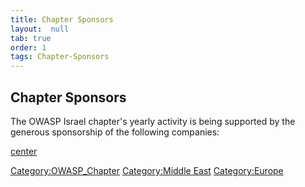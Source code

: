 ```yaml
---
title: Chapter Sponsors
layout:  null
tab: true
order: 1
tags: Chapter-Sponsors
---
```


## Chapter Sponsors

The OWASP Israel chapter's yearly activity is being supported by the
generous sponsorship of the following companies:

[center](image:OWASPIL_Sponsors_2018.png )

[Category:OWASP_Chapter](Category:OWASP_Chapter )
[Category:Middle East](Category:Middle_East )
[Category:Europe](Category:Europe )
